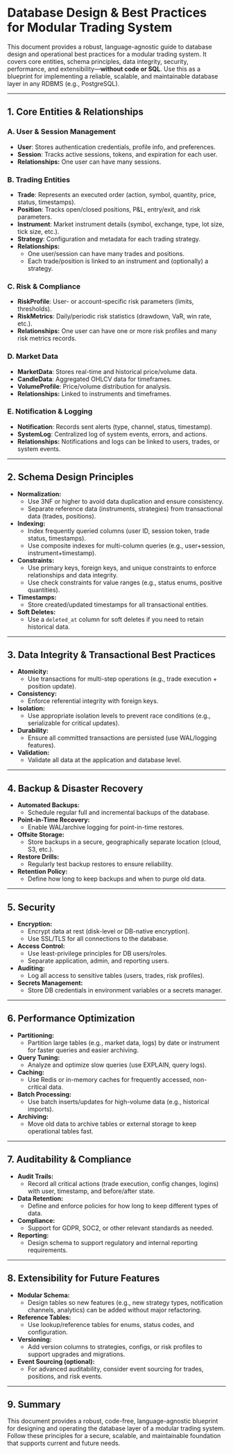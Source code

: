 # Database Design & Best Practices for Modular Trading System

This document provides a robust, language-agnostic guide to database design and operational best practices for a modular trading system. It covers core entities, schema principles, data integrity, security, performance, and extensibility—**without code or SQL**. Use this as a blueprint for implementing a reliable, scalable, and maintainable database layer in any RDBMS (e.g., PostgreSQL).

---

## 1. Core Entities & Relationships

### **A. User & Session Management**

- **User**: Stores authentication credentials, profile info, and preferences.
- **Session**: Tracks active sessions, tokens, and expiration for each user.
- **Relationships:** One user can have many sessions.

### **B. Trading Entities**

- **Trade**: Represents an executed order (action, symbol, quantity, price, status, timestamps).
- **Position**: Tracks open/closed positions, P&L, entry/exit, and risk parameters.
- **Instrument**: Market instrument details (symbol, exchange, type, lot size, tick size, etc.).
- **Strategy**: Configuration and metadata for each trading strategy.
- **Relationships:**
  - One user/session can have many trades and positions.
  - Each trade/position is linked to an instrument and (optionally) a strategy.

### **C. Risk & Compliance**

- **RiskProfile**: User- or account-specific risk parameters (limits, thresholds).
- **RiskMetrics**: Daily/periodic risk statistics (drawdown, VaR, win rate, etc.).
- **Relationships:** One user can have one or more risk profiles and many risk metrics records.

### **D. Market Data**

- **MarketData**: Stores real-time and historical price/volume data.
- **CandleData**: Aggregated OHLCV data for timeframes.
- **VolumeProfile**: Price/volume distribution for analysis.
- **Relationships:** Linked to instruments and timeframes.

### **E. Notification & Logging**

- **Notification**: Records sent alerts (type, channel, status, timestamp).
- **SystemLog**: Centralized log of system events, errors, and actions.
- **Relationships:** Notifications and logs can be linked to users, trades, or system events.

---

## 2. Schema Design Principles

- **Normalization:**
  - Use 3NF or higher to avoid data duplication and ensure consistency.
  - Separate reference data (instruments, strategies) from transactional data (trades, positions).
- **Indexing:**
  - Index frequently queried columns (user ID, session token, trade status, timestamps).
  - Use composite indexes for multi-column queries (e.g., user+session, instrument+timestamp).
- **Constraints:**
  - Use primary keys, foreign keys, and unique constraints to enforce relationships and data integrity.
  - Use check constraints for value ranges (e.g., status enums, positive quantities).
- **Timestamps:**
  - Store created/updated timestamps for all transactional entities.
- **Soft Deletes:**
  - Use a `deleted_at` column for soft deletes if you need to retain historical data.

---

## 3. Data Integrity & Transactional Best Practices

- **Atomicity:**
  - Use transactions for multi-step operations (e.g., trade execution + position update).
- **Consistency:**
  - Enforce referential integrity with foreign keys.
- **Isolation:**
  - Use appropriate isolation levels to prevent race conditions (e.g., serializable for critical updates).
- **Durability:**
  - Ensure all committed transactions are persisted (use WAL/logging features).
- **Validation:**
  - Validate all data at the application and database level.

---

## 4. Backup & Disaster Recovery

- **Automated Backups:**
  - Schedule regular full and incremental backups of the database.
- **Point-in-Time Recovery:**
  - Enable WAL/archive logging for point-in-time restores.
- **Offsite Storage:**
  - Store backups in a secure, geographically separate location (cloud, S3, etc.).
- **Restore Drills:**
  - Regularly test backup restores to ensure reliability.
- **Retention Policy:**
  - Define how long to keep backups and when to purge old data.

---

## 5. Security

- **Encryption:**
  - Encrypt data at rest (disk-level or DB-native encryption).
  - Use SSL/TLS for all connections to the database.
- **Access Control:**
  - Use least-privilege principles for DB users/roles.
  - Separate application, admin, and reporting users.
- **Auditing:**
  - Log all access to sensitive tables (users, trades, risk profiles).
- **Secrets Management:**
  - Store DB credentials in environment variables or a secrets manager.

---

## 6. Performance Optimization

- **Partitioning:**
  - Partition large tables (e.g., market data, logs) by date or instrument for faster queries and easier archiving.
- **Query Tuning:**
  - Analyze and optimize slow queries (use EXPLAIN, query logs).
- **Caching:**
  - Use Redis or in-memory caches for frequently accessed, non-critical data.
- **Batch Processing:**
  - Use batch inserts/updates for high-volume data (e.g., historical imports).
- **Archiving:**
  - Move old data to archive tables or external storage to keep operational tables fast.

---

## 7. Auditability & Compliance

- **Audit Trails:**
  - Record all critical actions (trade execution, config changes, logins) with user, timestamp, and before/after state.
- **Data Retention:**
  - Define and enforce policies for how long to keep different types of data.
- **Compliance:**
  - Support for GDPR, SOC2, or other relevant standards as needed.
- **Reporting:**
  - Design schema to support regulatory and internal reporting requirements.

---

## 8. Extensibility for Future Features

- **Modular Schema:**
  - Design tables so new features (e.g., new strategy types, notification channels, analytics) can be added without major refactoring.
- **Reference Tables:**
  - Use lookup/reference tables for enums, status codes, and configuration.
- **Versioning:**
  - Add version columns to strategies, configs, or risk profiles to support upgrades and migrations.
- **Event Sourcing (optional):**
  - For advanced auditability, consider event sourcing for trades, positions, and risk events.

---

## 9. Summary

This document provides a robust, code-free, language-agnostic blueprint for designing and operating the database layer of a modular trading system. Follow these principles for a secure, scalable, and maintainable foundation that supports current and future needs.
